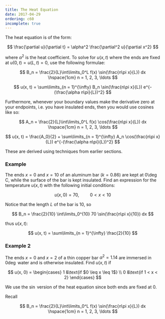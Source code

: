 ```yaml
---
title: The Heat Equation
date: 2017-04-29
ordering: c60
incomplete: true
---
```


The heat equation is of the form:

$$
\frac{\partial u}{\partial t} = \alpha^2 \frac{\partial^2 u}{\partial x^2}
$$

where $\alpha^2$ is the heat coefficient. To solve for $u(x, t)$ where the ends are fixed at $u(0, t) = u(L, t) = 0$, use the following formulae:

$$
B_n = \frac{2}{L}\int\limits_0^L f(x) \sin(\frac{n\pi x}{L}) dx \hspace{1cm} n = 1, 2, 3, \ldots
$$

$$
u(x, t) = \sum\limits_{n = 1}^{\infty} B_n \sin(\frac{n\pi x}{L}) e^{-(\frac{\alpha n\pi}{L})^2}
$$

Furthermore, whenever your boundary values make the derivative zero at your endpoints, i.e. you have insulated ends, then you would use cosines like so:

$$
A_n = \frac{2}{L}\int\limits_0^L f(x) \cos(\frac{n\pi x}{L}) dx \hspace{1cm} n = 1, 2, 3, \ldots
$$

$$
u(x, t) = \frac{A_0}{2} + \sum\limits_{n = 1}^{\infty} A_n \cos(\frac{n\pi x}{L}) e^{-(\frac{\alpha n\pi}{L})^2}
$$

These are derived using techniques from earlier sections.

### Example

The ends $x = 0$ and $x = 10$ of an aluminum bar ($k = 0.86$) are kept at 0\deg C, while the surface of the bar is kept insulated. Find an expression for the temperature $u(x, t)$ with the following initial conditions:

$$
u(x, 0) = 70, \hspace{1cm} 0 < x < 10
$$

Notice that the length $L$ of the bar is 10, so

$$
B_n = \frac{2}{10} \int\limits_0^{10} 70 \sin(\frac{n\pi x}{10}) dx
$$

thus $u(x, t)$:

$$
u(x, t) = \sum\limits_{n = 1}^{\infty} \frac{2}{10}
$$

### Example 2

The ends $x = 0$ and $x = 2$ of a thin copper bar $\alpha^2 = 1.14$ are immersed in $0\deg$ water and is otherwise insulated. Find $u(x, t)$ if

$$
u(x, 0) = \begin{cases}
1 &\text{if $0 \leq x \leq 1$} \\
0 &\text{if 1 < x < 2}
\end{cases}
$$

We use the $\sin$ version of the heat equation since both ends are fixed at 0.

Recall

$$
B_n = \frac{2}{L}\int\limits_0^L f(x) \sin(\frac{n\pi x}{L}) dx \hspace{1cm} n = 1, 2, 3, \ldots
$$
